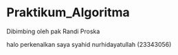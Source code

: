 # Praktikum_Algoritma
Dibimbing oleh pak Randi Proska

<p>halo perkenalkan saya syahid nurhidayatullah (23343056)</p>
